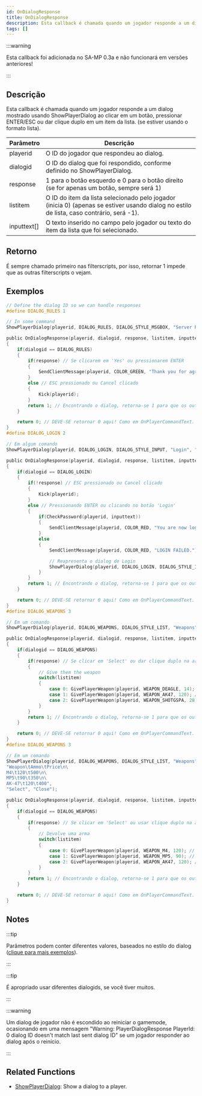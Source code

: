 ```yaml
---
id: OnDialogResponse
title: OnDialogResponse
description: Esta callback é chamada quando um jogador responde a um dialog mostrado usando ShowPlayerDialog ao clicar em um botão, pressionar ENTER/ESC ou dar clique duplo em um item da lista. (se estiver usando o formato lista).
tags: []
---
```


:::warning

Esta callback foi adicionada no SA-MP 0.3a e não funcionará em versões anteriores!

:::

## Descrição

Esta callback é chamada quando um jogador responde a um dialog mostrado usando ShowPlayerDialog ao clicar em um botão, pressionar ENTER/ESC ou dar clique duplo em um item da lista. (se estiver usando o formato lista).

| Parâmetro   | Descrição                                                                                                                                |
| ----------- | ---------------------------------------------------------------------------------------------------------------------------------------- |
| playerid    | O ID do jogador que respondeu ao dialog.                                                                                                 |
| dialogid    | O ID do dialog que foi respondido, conforme definido no ShowPlayerDialog.                                                                |
| response    | 1 para o botão esquerdo e 0 para o botão direito (se for apenas um botão, sempre será 1)                                                 |
| listitem    | O ID do item da lista selecionado pelo jogador (inicia 0) (apenas se estiver usando dialog no estilo de lista, caso contrário, será -1). |
| inputtext[] | O texto inserido no campo pelo jogador ou texto do item da lista que foi selecionado.                                                    |

## Retorno

É sempre chamado primeiro nas filterscripts, por isso, retornar 1 impede que as outras filterscripts o vejam.

## Exemplos

```c
// Define the dialog ID so we can handle responses
#define DIALOG_RULES 1

// In some command
ShowPlayerDialog(playerid, DIALOG_RULES, DIALOG_STYLE_MSGBOX, "Server Rules", "- No Cheating\n- No Spamming\n- Respect Admins\n\nDo you agree to these rules?", "Yes", "No");

public OnDialogResponse(playerid, dialogid, response, listitem, inputtext[])
{
    if(dialogid == DIALOG_RULES)
    {
        if(response) // Se clicarem em 'Yes' ou pressionarem ENTER
        {
            SendClientMessage(playerid, COLOR_GREEN, "Thank you for agreeing to the server rules!");
        }
        else // ESC pressionado ou Cancel clicado
        {
            Kick(playerid);
        }
        return 1; // Encontrando o dialog, retorna-se 1 para que os outros não sejam processados, Assim como OnPlayerCommandText.
    }

    return 0; // DEVE-SE retornar 0 aqui! Como em OnPlayerCommandText.
}
#define DIALOG_LOGIN 2

// Em algum comando
ShowPlayerDialog(playerid, DIALOG_LOGIN, DIALOG_STYLE_INPUT, "Login", "Please enter your password:", "Login", "Cancel");

public OnDialogResponse(playerid, dialogid, response, listitem, inputtext[])
{
    if(dialogid == DIALOG_LOGIN)
    {
        if(!response) // ESC pressionado ou Cancel clicado
        {
            Kick(playerid);
        }
        else // Pressionando ENTER ou clicando no botão 'Login'
        {
            if(CheckPassword(playerid, inputtext))
            {
                SendClientMessage(playerid, COLOR_RED, "You are now logged in!");
            }
            else
            {
                SendClientMessage(playerid, COLOR_RED, "LOGIN FAILED.");

                // Reapresenta o dialog de Login
                ShowPlayerDialog(playerid, DIALOG_LOGIN, DIALOG_STYLE_INPUT, "Login", "Please enter your password:", "Login", "Cancel");
            }
        }
        return 1; // Encontrando o dialog, retorna-se 1 para que os outros não sejam processados, Assim como OnPlayerCommandText.
    }

    return 0; // DEVE-SE retornar 0 aqui! Como em OnPlayerCommandText.
}
#define DIALOG_WEAPONS 3

// Em um comando
ShowPlayerDialog(playerid, DIALOG_WEAPONS, DIALOG_STYLE_LIST, "Weapons", "Desert Eagle\nAK-47\nCombat Shotgun", "Select", "Close");

public OnDialogResponse(playerid, dialogid, response, listitem, inputtext[])
{
    if(dialogid == DIALOG_WEAPONS)
    {
        if(response) // Se clicar em 'Select' ou dar clique duplo na arma
        {
            // Give them the weapon
            switch(listitem)
            {
                case 0: GivePlayerWeapon(playerid, WEAPON_DEAGLE, 14); // Entrega uma Deagle
                case 1: GivePlayerWeapon(playerid, WEAPON_AK47, 120); // Entra uma AK-47
                case 2: GivePlayerWeapon(playerid, WEAPON_SHOTGSPA, 28); // Entrega uma Combat Shotgun
            }
        }
        return 1; // Encontrando o dialog, retorna-se 1 para que os outros não sejam processados, Assim como OnPlayerCommandText.
    }

    return 0; // DEVE-SE retornar 0 aqui! Como em OnPlayerCommandText.
}
#define DIALOG_WEAPONS 3

// Em um comando
ShowPlayerDialog(playerid, DIALOG_WEAPONS, DIALOG_STYLE_LIST, "Weapons",
"Weapon\tAmmo\tPrice\n\
M4\t120\t500\n\
MP5\t90\t350\n\
AK-47\t120\t400",
"Select", "Close");

public OnDialogResponse(playerid, dialogid, response, listitem, inputtext[])
{
    if(dialogid == DIALOG_WEAPONS)
    {
        if(response) // Se clicar em 'Select' ou usar clique duplo na arma
        {
            // Devolve uma arma
            switch(listitem)
            {
                case 0: GivePlayerWeapon(playerid, WEAPON_M4, 120); // Entrega uma M4
                case 1: GivePlayerWeapon(playerid, WEAPON_MP5, 90); // Entrega uma MP5
                case 2: GivePlayerWeapon(playerid, WEAPON_AK47, 120); // Entrega uma AK-47
            }
        }
        return 1; // Encontrando o dialog, retorna-se 1 para que os outros não sejam processados, Assim como OnPlayerCommandText.
    }

    return 0; // DEVE-SE retornar 0 aqui! Como em OnPlayerCommandText.
}
```

## Notes

:::tip

Parâmetros podem conter diferentes valores, baseados no estilo do dialog ([clique para mais exemplos](../resources/dialogstyles.md)).

:::

:::tip

É apropriado usar diferentes dialogids, se você tiver muitos.

:::

:::warning

Um dialog de jogador não é escondido ao reiniciar o gamemode, ocasionando em uma mensagem "Warning: PlayerDialogResponse PlayerId: 0 dialog ID doesn't match last sent dialog ID" se um jogador responder ao dialog após o reinício.

:::

## Related Functions

- [ShowPlayerDialog](../functions/ShowPlayerDialog.md): Show a dialog to a player.
